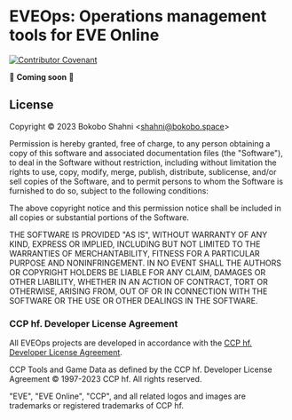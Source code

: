 # EVEOps: Operations management tools for EVE Online

[![Contributor Covenant](https://img.shields.io/badge/Contributor%20Covenant-2.1-4baaaa.svg)](CODE_OF_CONDUCT.md)

:construction: **Coming soon** :construction:

## License

Copyright © 2023 Bokobo Shahni &lt;shahni@bokobo.space&gt;

Permission is hereby granted, free of charge, to any person obtaining a copy of this software and associated documentation files (the "Software"), to deal in the Software without restriction, including without limitation the rights to use, copy, modify, merge, publish, distribute, sublicense, and/or sell copies of the Software, and to permit persons to whom the Software is furnished to do so, subject to the following conditions:

The above copyright notice and this permission notice shall be included in all copies or substantial portions of the Software.

THE SOFTWARE IS PROVIDED "AS IS", WITHOUT WARRANTY OF ANY KIND, EXPRESS OR IMPLIED, INCLUDING BUT NOT LIMITED TO THE WARRANTIES OF MERCHANTABILITY, FITNESS FOR A PARTICULAR PURPOSE AND NONINFRINGEMENT. IN NO EVENT SHALL THE AUTHORS OR COPYRIGHT HOLDERS BE LIABLE FOR ANY CLAIM, DAMAGES OR OTHER LIABILITY, WHETHER IN AN ACTION OF CONTRACT, TORT OR OTHERWISE, ARISING FROM, OUT OF OR IN CONNECTION WITH THE SOFTWARE OR THE USE OR OTHER DEALINGS IN THE SOFTWARE.

### CCP hf. Developer License Agreement

All EVEOps projects are developed in accordance with the [CCP hf. Developer License Agreement](https://developers.eveonline.com/resource/license-agreement).

CCP Tools and Game Data as defined by the CCP hf. Developer License Agreement &copy; 1997-2023 CCP hf. All rights reserved.

"EVE", "EVE Online", "CCP", and all related logos and images are trademarks or registered trademarks of CCP hf.
